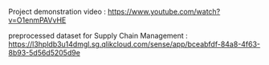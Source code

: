 Project demonstration video : https://www.youtube.com/watch?v=O1enmPAVvHE

preprocessed dataset for Supply Chain Management : https://l3hpldb3u14dmgl.sg.qlikcloud.com/sense/app/bceabfdf-84a8-4f63-8b93-5d56d5205d9e
